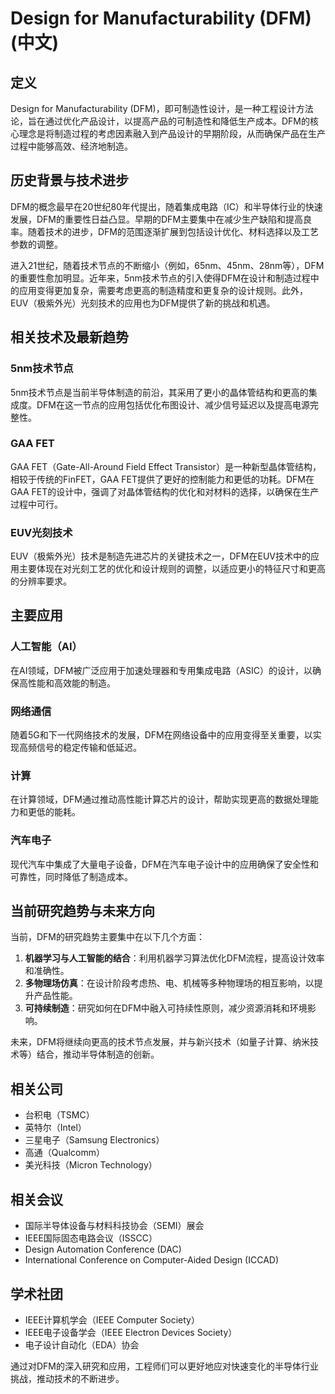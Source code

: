 # Design for Manufacturability (DFM) (中文)

## 定义

Design for Manufacturability (DFM)，即可制造性设计，是一种工程设计方法论，旨在通过优化产品设计，以提高产品的可制造性和降低生产成本。DFM的核心理念是将制造过程的考虑因素融入到产品设计的早期阶段，从而确保产品在生产过程中能够高效、经济地制造。

## 历史背景与技术进步

DFM的概念最早在20世纪80年代提出，随着集成电路（IC）和半导体行业的快速发展，DFM的重要性日益凸显。早期的DFM主要集中在减少生产缺陷和提高良率。随着技术的进步，DFM的范围逐渐扩展到包括设计优化、材料选择以及工艺参数的调整。

进入21世纪，随着技术节点的不断缩小（例如，65nm、45nm、28nm等），DFM的重要性愈加明显。近年来，5nm技术节点的引入使得DFM在设计和制造过程中的应用变得更加复杂，需要考虑更高的制造精度和更复杂的设计规则。此外，EUV（极紫外光）光刻技术的应用也为DFM提供了新的挑战和机遇。

## 相关技术及最新趋势

### 5nm技术节点

5nm技术节点是当前半导体制造的前沿，其采用了更小的晶体管结构和更高的集成度。DFM在这一节点的应用包括优化布图设计、减少信号延迟以及提高电源完整性。

### GAA FET

GAA FET（Gate-All-Around Field Effect Transistor）是一种新型晶体管结构，相较于传统的FinFET，GAA FET提供了更好的控制能力和更低的功耗。DFM在GAA FET的设计中，强调了对晶体管结构的优化和对材料的选择，以确保在生产过程中可行。

### EUV光刻技术

EUV（极紫外光）技术是制造先进芯片的关键技术之一，DFM在EUV技术中的应用主要体现在对光刻工艺的优化和设计规则的调整，以适应更小的特征尺寸和更高的分辨率要求。

## 主要应用

### 人工智能（AI）

在AI领域，DFM被广泛应用于加速处理器和专用集成电路（ASIC）的设计，以确保高性能和高效能的制造。

### 网络通信

随着5G和下一代网络技术的发展，DFM在网络设备中的应用变得至关重要，以实现高频信号的稳定传输和低延迟。

### 计算

在计算领域，DFM通过推动高性能计算芯片的设计，帮助实现更高的数据处理能力和更低的能耗。

### 汽车电子

现代汽车中集成了大量电子设备，DFM在汽车电子设计中的应用确保了安全性和可靠性，同时降低了制造成本。

## 当前研究趋势与未来方向

当前，DFM的研究趋势主要集中在以下几个方面：

1. **机器学习与人工智能的结合**：利用机器学习算法优化DFM流程，提高设计效率和准确性。
2. **多物理场仿真**：在设计阶段考虑热、电、机械等多种物理场的相互影响，以提升产品性能。
3. **可持续制造**：研究如何在DFM中融入可持续性原则，减少资源消耗和环境影响。

未来，DFM将继续向更高的技术节点发展，并与新兴技术（如量子计算、纳米技术等）结合，推动半导体制造的创新。

## 相关公司

- 台积电（TSMC）
- 英特尔（Intel）
- 三星电子（Samsung Electronics）
- 高通（Qualcomm）
- 美光科技（Micron Technology）

## 相关会议

- 国际半导体设备与材料科技协会（SEMI）展会
- IEEE国际固态电路会议（ISSCC）
- Design Automation Conference (DAC)
- International Conference on Computer-Aided Design (ICCAD)

## 学术社团

- IEEE计算机学会（IEEE Computer Society）
- IEEE电子设备学会（IEEE Electron Devices Society）
- 电子设计自动化（EDA）协会

通过对DFM的深入研究和应用，工程师们可以更好地应对快速变化的半导体行业挑战，推动技术的不断进步。